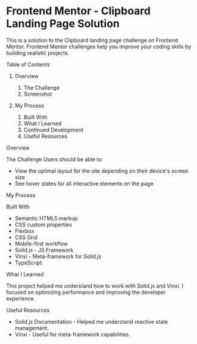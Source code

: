 # Frontend Mentor - Clipboard Landing Page Solution

This is a solution to the Clipboard landing page challenge on Frontend Mentor. Frontend Mentor challenges help you improve your coding skills by building realistic projects.

Table of Contents

1. Overview
    1. The Challenge
    2. Screenshot

2. My Process
    1. Built With
    2. What I Learned
    3. Continued Development
    4. Useful Resources



Overview

The Challenge
Users should be able to:
- View the optimal layout for the site depending on their device's screen size
- See hover states for all interactive elements on the page

My Process

Built With
- Semantic HTML5 markup
- CSS custom properties
- Flexbox
- CSS Grid
- Mobile-first workflow
- Solid.js - JS Framework
- Vinxi - Meta-framework for Solid.js
- TypeScript


What I Learned

This project helped me understand how to work with Solid.js and Vinxi. 
I focused on optimizing performance and improving the developer experience. 


Useful Resources

- Solid.js Documentation - Helped me understand reactive state management.
- Vinxi - Useful for meta-framework capabilities.

